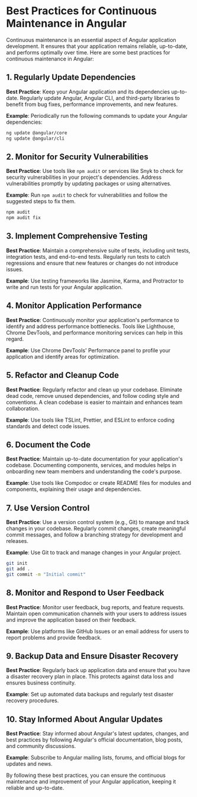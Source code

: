 # Best Practices for Continuous Maintenance in Angular

Continuous maintenance is an essential aspect of Angular application development. It ensures that your application remains reliable, up-to-date, and performs optimally over time. Here are some best practices for continuous maintenance in Angular:

## 1. Regularly Update Dependencies

**Best Practice**: Keep your Angular application and its dependencies up-to-date. Regularly update Angular, Angular CLI, and third-party libraries to benefit from bug fixes, performance improvements, and new features.

**Example**: Periodically run the following commands to update your Angular dependencies:

```bash
ng update @angular/core
ng update @angular/cli
```

## 2. Monitor for Security Vulnerabilities

**Best Practice**: Use tools like `npm audit` or services like Snyk to check for security vulnerabilities in your project's dependencies. Address vulnerabilities promptly by updating packages or using alternatives.

**Example**: Run `npm audit` to check for vulnerabilities and follow the suggested steps to fix them.

```bash
npm audit
npm audit fix
```

## 3. Implement Comprehensive Testing

**Best Practice**: Maintain a comprehensive suite of tests, including unit tests, integration tests, and end-to-end tests. Regularly run tests to catch regressions and ensure that new features or changes do not introduce issues.

**Example**: Use testing frameworks like Jasmine, Karma, and Protractor to write and run tests for your Angular application.

## 4. Monitor Application Performance

**Best Practice**: Continuously monitor your application's performance to identify and address performance bottlenecks. Tools like Lighthouse, Chrome DevTools, and performance monitoring services can help in this regard.

**Example**: Use Chrome DevTools' Performance panel to profile your application and identify areas for optimization.

## 5. Refactor and Cleanup Code

**Best Practice**: Regularly refactor and clean up your codebase. Eliminate dead code, remove unused dependencies, and follow coding style and conventions. A clean codebase is easier to maintain and enhances team collaboration.

**Example**: Use tools like TSLint, Prettier, and ESLint to enforce coding standards and detect code issues.

## 6. Document the Code

**Best Practice**: Maintain up-to-date documentation for your application's codebase. Documenting components, services, and modules helps in onboarding new team members and understanding the code's purpose.

**Example**: Use tools like Compodoc or create README files for modules and components, explaining their usage and dependencies.

## 7. Use Version Control

**Best Practice**: Use a version control system (e.g., Git) to manage and track changes in your codebase. Regularly commit changes, create meaningful commit messages, and follow a branching strategy for development and releases.

**Example**: Use Git to track and manage changes in your Angular project.

```bash
git init
git add .
git commit -m "Initial commit"
```

## 8. Monitor and Respond to User Feedback

**Best Practice**: Monitor user feedback, bug reports, and feature requests. Maintain open communication channels with your users to address issues and improve the application based on their feedback.

**Example**: Use platforms like GitHub Issues or an email address for users to report problems and provide feedback.

## 9. Backup Data and Ensure Disaster Recovery

**Best Practice**: Regularly back up application data and ensure that you have a disaster recovery plan in place. This protects against data loss and ensures business continuity.

**Example**: Set up automated data backups and regularly test disaster recovery procedures.

## 10. Stay Informed About Angular Updates

**Best Practice**: Stay informed about Angular's latest updates, changes, and best practices by following Angular's official documentation, blog posts, and community discussions.

**Example**: Subscribe to Angular mailing lists, forums, and official blogs for updates and news.

By following these best practices, you can ensure the continuous maintenance and improvement of your Angular application, keeping it reliable and up-to-date.
```